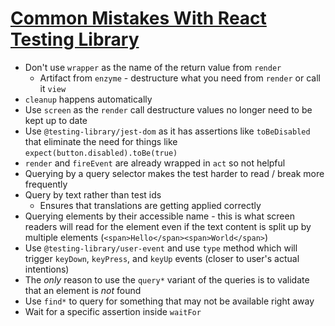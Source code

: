 # [Common Mistakes With React Testing Library](https://kentcdodds.com/blog/common-mistakes-with-react-testing-library)

* Don't use `wrapper` as the name of the return value from `render`
  * Artifact from `enzyme` - destructure what you need from `render` or call it `view`
* `cleanup` happens automatically
* Use `screen` as the `render` call destructure values no longer need to be kept up to date
* Use `@testing-library/jest-dom` as it has assertions like `toBeDisabled` that eliminate the need for things like `expect(button.disabled).toBe(true)`
* `render` and `fireEvent` are already wrapped in `act` so not helpful
* Querying by a query selector makes the test harder to read / break more frequently
* Query by text rather than test ids 
  * Ensures that translations are getting applied correctly
* Querying elements by their accessible name - this is what screen readers will read for the element even if the text content is split up by multiple elements (`<span>Hello</span><span>World</span>`)
* Use `@testing-library/user-event` and use `type` method which will trigger `keyDown`, `keyPress`, and `keyUp` events (closer to user's actual intentions)
* The _only_ reason to use the `query*` variant of the queries is to validate that an element is _not_ found
* Use `find*` to query for something that may not be available right away
* Wait for a specific assertion inside `waitFor`
